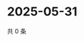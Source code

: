 # 2025-05-31

共 0 条

<!-- BEGIN ZHIHUVIDEO -->
<!-- 最后更新时间 Sat May 31 2025 00:14:10 GMT+0800 (China Standard Time) -->

<!-- END ZHIHUVIDEO -->
